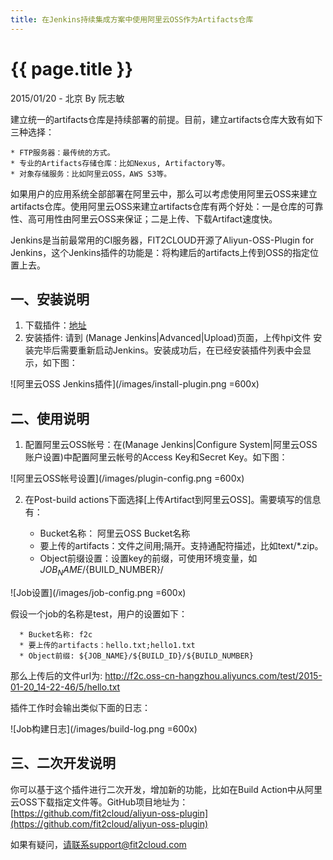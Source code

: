 ```yaml
---
title: 在Jenkins持续集成方案中使用阿里云OSS作为Artifacts仓库
---
```


{{ page.title }}
================

<p class="meta">2015/01/20 - 北京 By 阮志敏</p>

建立统一的artifacts仓库是持续部署的前提。目前，建立artifacts仓库大致有如下三种选择：

    * FTP服务器：最传统的方式。
    * 专业的Artifacts存储仓库：比如Nexus, Artifactory等。
    * 对象存储服务：比如阿里云OSS，AWS S3等。

如果用户的应用系统全部部署在阿里云中，那么可以考虑使用阿里云OSS来建立artifacts仓库。使用阿里云OSS来建立artifacts仓库有两个好处：一是仓库的可靠性、高可用性由阿里云OSS来保证；二是上传、下载Artifact速度快。

Jenkins是当前最常用的CI服务器，FIT2CLOUD开源了Aliyun-OSS-Plugin for Jenkins，这个Jenkins插件的功能是：将构建后的artifacts上传到OSS的指定位置上去。

<h2>一、安装说明</h2>

1. 下载插件：[地址](http://repository-proxy.fit2cloud.com:8080/content/repositories/releases/org/jenkins-ci/plugins/aliyun-oss/0.5/aliyun-oss-0.5.hpi)
2. 安装插件: 请到 (Manage Jenkins|Advanced|Upload)页面，上传hpi文件 安装完毕后需要重新启动Jenkins。安装成功后，在已经安装插件列表中会显示，如下图：

![阿里云OSS Jenkins插件](/images/install-plugin.png =600x)

<h2>二、使用说明</h2>

1. 配置阿里云OSS帐号：在(Manage Jenkins|Configure System|阿里云OSS账户设置)中配置阿里云帐号的Access Key和Secret Key。如下图：

![阿里云OSS帐号设置](/images/plugin-config.png =600x)

2. 在Post-build actions下面选择[上传Artifact到阿里云OSS]。需要填写的信息有：

      * Bucket名称： 阿里云OSS Bucket名称
      * 要上传的artifacts：文件之间用;隔开。支持通配符描述，比如text/*.zip。
      * Object前缀设置：设置key的前缀，可使用环境变量，如${JOB_NAME}/${BUILD_NUMBER}/
      
![Job设置](/images/job-config.png =600x)

假设一个job的名称是test，用户的设置如下：

      * Bucket名称: f2c
      * 要上传的artifacts：hello.txt;hello1.txt
      * Object前缀: ${JOB_NAME}/${BUILD_ID}/${BUILD_NUMBER}

那么上传后的文件url为: http://f2c.oss-cn-hangzhou.aliyuncs.com/test/2015-01-20_14-22-46/5/hello.txt

插件工作时会输出类似下面的日志：

![Job构建日志](/images/build-log.png =600x)

<h2>三、二次开发说明</h2>

你可以基于这个插件进行二次开发，增加新的功能，比如在Build Action中从阿里云OSS下载指定文件等。GitHub项目地址为：[https://github.com/fit2cloud/aliyun-oss-plugin](https://github.com/fit2cloud/aliyun-oss-plugin)

如果有疑问，请联系support@fit2cloud.com
